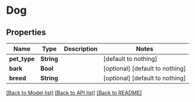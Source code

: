 # Dog


## Properties
Name | Type | Description | Notes
------------ | ------------- | ------------- | -------------
**pet_type** | **String** |  | [default to nothing]
**bark** | **Bool** |  | [optional] [default to nothing]
**breed** | **String** |  | [optional] [default to nothing]


[[Back to Model list]](../README.md#models) [[Back to API list]](../README.md#api-endpoints) [[Back to README]](../README.md)


